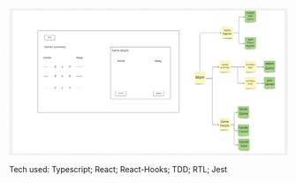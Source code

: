 <img src="./src/assets/system.png" alt="Alt text" title="Optional title">

Tech used: Typescript; React; React-Hooks; TDD; RTL; Jest